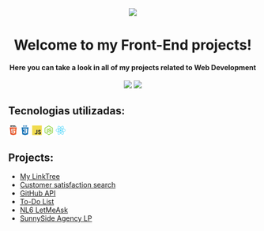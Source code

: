 <div align=center>
  
  <img src = "https://github.com/Matheus-gs/Front-end/blob/matheus-gs/dev-image-unsplash.jpg?raw=true"/>
  
  <h1> Welcome to my Front-End projects!</h1>
  <h4> Here you can take a look in all of my projects related to Web Development</h4>
  
</div>

<div align=center>
  <img src = "https://img.shields.io/badge/-Linkedin-0a66c2?style=flat-square&logo=Linkedin&logoColor=white&link=https://www.linkedin.com/in/matheusgss/"> 
  <img src = "https://img.shields.io/badge/-GitHub-2a2a2a?style=flat-square&logo=Github&logoColor=white&link=https://www.github.com/users/matheus-gs/"/>
</div>

<h2>Tecnologias utilizadas: </h2>
<img src="https://raw.githubusercontent.com/devicons/devicon/master/icons/html5/html5-original-wordmark.svg" alt="html5"  width="20" height="20"/>
<img src="https://raw.githubusercontent.com/devicons/devicon/master/icons/css3/css3-plain-wordmark.svg" alt="css3"  width="20" height="20"/> 
<img src="https://raw.githubusercontent.com/devicons/devicon/master/icons/javascript/javascript-original.svg" alt="javascript" width="20" height="20"/> 
<img src="https://raw.githubusercontent.com/devicons/devicon/master/icons/nodejs/nodejs-original.svg" alt="node" width="20" height="20"/> 
<img src="https://raw.githubusercontent.com/devicons/devicon/master/icons/react/react-original.svg" alt="react" width="20" height="20"/>


<h2>Projects: </h2>
<ul>
  <li>
    <a href="https://github.com/matheus-gs/mylinktree" target = "blank">My LinkTree</a>
  </li>
  <li>
    <a href="https://github.com/Matheus-gs/CustomerSatisfactionSearch" target = "blank">Customer satisfaction search</a>
  </li>
  <li>
    <a href="https://github.com/Matheus-gs/GitHub-API" target = "blank">GitHub API</a>
  </li>
  <li>
    <a href="https://github.com/Matheus-gs/ToDo-list" target = "blank">To-Do List</a>
  </li>
  <li>
    <a href="https://github.com/Matheus-gs/NLW6-LetMeAsk-ReactJs" target = "blank">NL6 LetMeAsk</a>
  </li>
  <li>
    <a href="https://github.com/Matheus-gs/SunnySide-Agency-LandingPage" target = "blank">SunnySide Agency LP</a>
  </li>
</ul>
